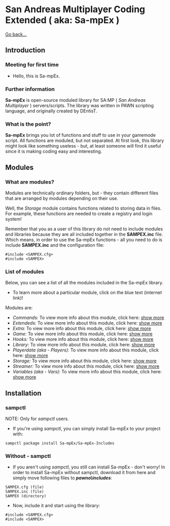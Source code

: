 # San Andreas Multiplayer Coding Extended ( aka: Sa-mpEx )

[Go back...](https://github.com/Sa-mpEx/Sa-mpEx-Includes)

## Introduction

### Meeting for first time

- Hello, this is Sa-mpEx.

### Further information

**Sa-mpEx** is open-source moduled library for SA:MP ( *San Andreas Multiplayer* ) servers/scripts. The library was written in PAWN scripting language, and originally created by DEntisT.

### What is the point?

**Sa-mpEx** brings you lot of functions and stuff to use in your gamemode script. All functions are moduled, but not separated. At first look, this library might look like something useless - but, at least someone will find it useful since it is making coding easy and interesting.

## Modules

### What are modules?

Modules are technically ordinary folders, but - they contain different files that are arranged by modules depending on their use.

Well, the *Storage* module contains functions related to storing data in files. For example, these functions are needed to create a registry and login system!

Remember that you as a user of this library do not need to include modules and libraries because they are all included together in the **SAMPEX.inc** file. Which means, in order to use the Sa-mpEx functions - all you need to do is include **SAMPEX.inc** and the configuration file:

```pawn
#include <SAMPEX.cfg>
#include <SAMPEX>
```

### List of modules

Below, you can see a list of all the modules included in the Sa-mpEx library.
- To learn more about a particular module, click on the blue text (internet link)!

Modules are:

- *Commands:* To view more info about this module, click here: [show more](SAMPEX/SAMPEX_Commands/s_commands_module.md)
- *Extendeds:* To view more info about this module, click here: [show more](SAMPEX/SAMPEX_Extendeds/s_extendeds_module.md)
- *Extra:* To view more info about this module, click here: [show more](SAMPEX/SAMPEX_Extra/s_extra_module.md)
- *Game:* To view more info about this module, click here: [show more](SAMPEX/SAMPEX_Game/s_game_module.md)
- *Hooks:* To view more info about this module, click here: [show more](SAMPEX/SAMPEX_Hooks/s_hooks_module.md)
- *Library:* To view more info about this module, click here: [show more](SAMPEX/SAMPEX_Library/s_library_module.md)
- *Playerdata (aka - Players):* To view more info about this module, click here: [show more](SAMPEX/SAMPEX_Playerdata/s_playerdata_module.md)
- *Storage:* To view more info about this module, click here: [show more](SAMPEX/SAMPEX_Storage/s_storage_module.md)
- *Streamer:* To view more info about this module, click here: [show more](SAMPEX/SAMPEX_Streamer/s_streamer_module.md)
- *Variables (aka - Vars):* To view more info about this module, click here: [show more](SAMPEX/SAMPEX_Variables/s_variables_module.md)

## Installation

### sampctl

NOTE: Only for *sampctl* users.
- If you're using *sampctl*, you can simply install Sa-mpEx to your project with:

```pawn
sampctl package install Sa-mpEx/Sa-mpEx-Includes
```

### Without - sampctl

- If you aren't using *sampctl*, you still can install Sa-mpEx - don't worry! In order to install Sa-mpEx without sampctl, download it from here and simply move following files to ***pawno\includes***:

```pawn
SAMPEX.cfg (file)
SAMPEX.inc (file)
SAMPEX (directory)
```

- Now, include it and start using the library:

```pawn
#include <SAMPEX.cfg>
#include <SAMPEX>
```